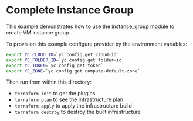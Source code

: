 # Complete Instance Group

This example demonstrates how to use the instance_group module to create VM instance group.

To provision this example configure provider by the environment variables:

```bash
export YC_CLOUD_ID=`yc config get cloud-id`
export YC_FOLDER_ID=`yc config get folder-id`
export YC_TOKEN=`yc config get token`
export YC_ZONE=`yc config get compute-default-zone`
```

Then run from within this directory:

* `terraform init` to get the plugins
* `terraform plan` to see the infrastructure plan
* `terraform apply` to apply the infrastructure build
* `terraform destroy` to destroy the built infrastructure
